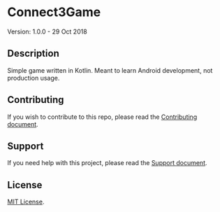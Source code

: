 # Connect3Game

Version: 1.0.0 - 29 Oct 2018

## Description

Simple game written in Kotlin. Meant to learn Android development, not production usage.

## Contributing

If you wish to contribute to this repo, please read the [Contributing document](.github/CONTRIBUTING.md).

## Support

If you need help with this project, please read the [Support document](.github/SUPPORT.md).

## License

[MIT License](LICENSE).

